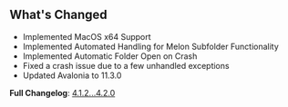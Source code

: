 ## What's Changed
* Implemented MacOS x64 Support
* Implemented Automated Handling for Melon Subfolder Functionality
* Implemented Automatic Folder Open on Crash
* Fixed a crash issue due to a few unhandled exceptions
* Updated Avalonia to 11.3.0

**Full Changelog**: [4.1.2...4.2.0](<https://github.com/LavaGang/MelonLoader.Installer/compare/4.1.2...4.2.0>)